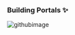 ### Building Portals ✨
![githubimage](https://user-images.githubusercontent.com/7852460/193073880-09fbe228-c44d-4d46-96bf-9c73595171bf.jpg)

